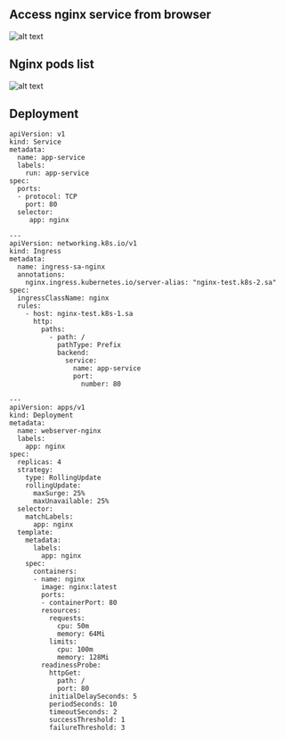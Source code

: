 ## Access nginx service from browser

![alt text](https://raw.githubusercontent.com/andybar69/sa.it-academy.by/refs/heads/md-sa2-32-25/Andrei_Barabash/11.Kubernetes.BasicObjects/nginx-test.png "access nginx service from browser")


## Nginx pods list

![alt text](https://raw.githubusercontent.com/andybar69/sa.it-academy.by/refs/heads/md-sa2-32-25/Andrei_Barabash/11.Kubernetes.BasicObjects/nginx-pods-list.png "Nginx pods list")


## Deployment
```
apiVersion: v1
kind: Service
metadata:
  name: app-service
  labels:
    run: app-service
spec:
  ports:
  - protocol: TCP
    port: 80
  selector:
     app: nginx

---
apiVersion: networking.k8s.io/v1
kind: Ingress
metadata:
  name: ingress-sa-nginx
  annotations:
    nginx.ingress.kubernetes.io/server-alias: "nginx-test.k8s-2.sa"
spec:
  ingressClassName: nginx
  rules:
    - host: nginx-test.k8s-1.sa
      http:
        paths:
          - path: /
            pathType: Prefix
            backend:
              service:
                name: app-service
                port:
                  number: 80
                  
---
apiVersion: apps/v1
kind: Deployment
metadata:
  name: webserver-nginx
  labels:
    app: nginx
spec:
  replicas: 4
  strategy:
    type: RollingUpdate
    rollingUpdate:
      maxSurge: 25%
      maxUnavailable: 25%
  selector:
    matchLabels:
      app: nginx
  template:
    metadata:
      labels:
        app: nginx
    spec:
      containers:
      - name: nginx
        image: nginx:latest
        ports:
        - containerPort: 80
        resources:
          requests:
            cpu: 50m
            memory: 64Mi
          limits:
            cpu: 100m
            memory: 128Mi
        readinessProbe:
          httpGet:
            path: /
            port: 80
          initialDelaySeconds: 5
          periodSeconds: 10
          timeoutSeconds: 2
          successThreshold: 1
          failureThreshold: 3
```
